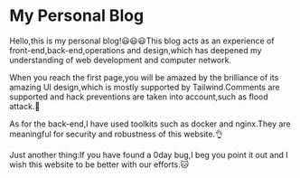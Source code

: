 # My Personal Blog

Hello,this is my personal blog!😃😃😃This blog acts as an experience of front-end,back-end,operations and design,which has deepened my understanding of web development and computer network.

When you reach the first page,you will be amazed by the brilliance of its amazing UI design,which is mostly supported by Tailwind.Comments are supported and hack preventions are taken into account,such as flood attack.🤯

As for the back-end,I have used toolkits such as docker and nginx.They are meaningful for security and robustness of this website.👌

Just another thing:If you have found a 0day bug,I beg you point it out and I wish this website to be better with our efforts.🐱
